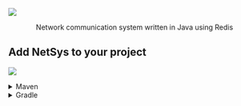 ![](https://i.imgur.com/pSfOi0X.png)

<p align="center">
Network communication system written in Java using Redis
</p>

## Add NetSys to your project

[![](https://jitpack.io/v/TheBladeMC/NetSys.svg)](https://jitpack.io/#TheBladeMC/NetSys)

<details>
    <summary>Maven</summary>

```xml
<repositories>
    <repository>
        <id>jitpack.io</id>
        <url>https://jitpack.io</url>
    </repository>
</repositories>

<dependencies>
    <dependency>
        <groupId>com.github.TheBladeMC.NetSys</groupId>
        <artifactId>subproject</artifactId> 
        <version>Tag</version>
    </dependency>
</dependencies>
```
</details>

<details>
    <summary>Gradle</summary>

```gradle
allprojects {
		repositories {
			...
			maven { url 'https://jitpack.io' }
		}
	}
	
	dependencies {
	        implementation 'com.github.TheBladeMC:NetSys:Tag'
	}	
```
</details>